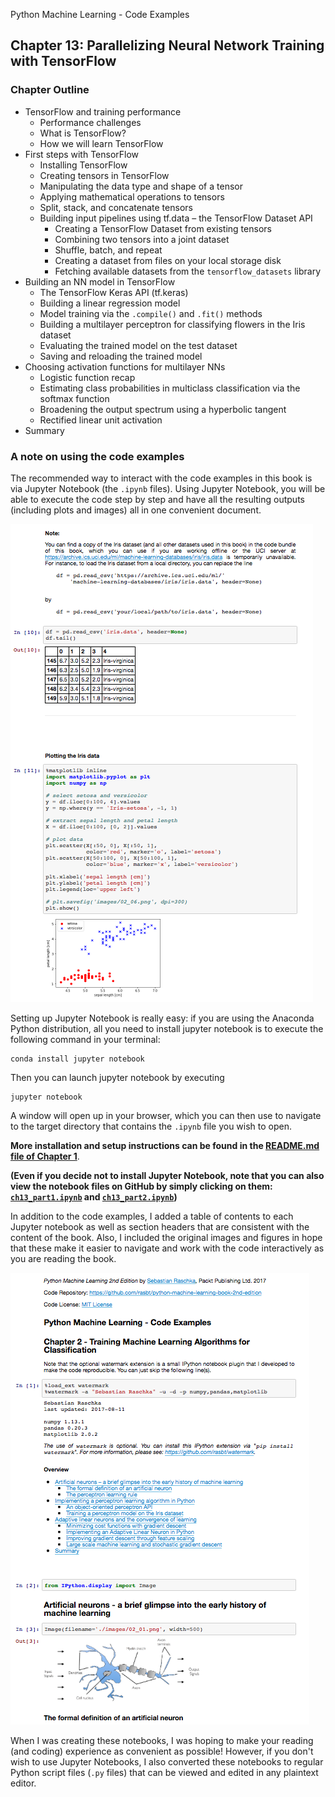 Python Machine Learning - Code Examples


##  Chapter 13: Parallelizing Neural Network Training with TensorFlow 


### Chapter Outline

- TensorFlow and training performance
  - Performance challenges
  - What is TensorFlow?
  - How we will learn TensorFlow
- First steps with TensorFlow
  - Installing TensorFlow
  - Creating tensors in TensorFlow
  - Manipulating the data type and shape of a tensor
  - Applying mathematical operations to tensors
  - Split, stack, and concatenate tensors
  - Building input pipelines using tf.data – the TensorFlow Dataset API
    - Creating a TensorFlow Dataset from existing tensors
    - Combining two tensors into a joint dataset
    - Shuffle, batch, and repeat
    - Creating a dataset from files on your local storage disk
    - Fetching available datasets from the `tensorflow_datasets` library
- Building an NN model in TensorFlow
  - The TensorFlow Keras API (tf.keras)
  - Building a linear regression model
  - Model training via the `.compile()` and `.fit()` methods 
  - Building a multilayer perceptron for classifying flowers in the Iris dataset
  - Evaluating the trained model on the test dataset
  - Saving and reloading the trained model
- Choosing activation functions for multilayer NNs
  - Logistic function recap
  - Estimating class probabilities in multiclass classification via the softmax function
  - Broadening the output spectrum using a hyperbolic tangent
  - Rectified linear unit activation
- Summary

### A note on using the code examples

The recommended way to interact with the code examples in this book is via Jupyter Notebook (the `.ipynb` files). Using Jupyter Notebook, you will be able to execute the code step by step and have all the resulting outputs (including plots and images) all in one convenient document.

![](../ch02/images/jupyter-example-1.png)



Setting up Jupyter Notebook is really easy: if you are using the Anaconda Python distribution, all you need to install jupyter notebook is to execute the following command in your terminal:

    conda install jupyter notebook

Then you can launch jupyter notebook by executing

    jupyter notebook

A window will open up in your browser, which you can then use to navigate to the target directory that contains the `.ipynb` file you wish to open.

**More installation and setup instructions can be found in the [README.md file of Chapter 1](../ch01/README.md)**.

**(Even if you decide not to install Jupyter Notebook, note that you can also view the notebook files on GitHub by simply clicking on them: [`ch13_part1.ipynb`](ch13_part1.ipynb) and [`ch13_part2.ipynb`](ch13_part2.ipynb))**

In addition to the code examples, I added a table of contents to each Jupyter notebook as well as section headers that are consistent with the content of the book. Also, I included the original images and figures in hope that these make it easier to navigate and work with the code interactively as you are reading the book.

![](../ch02/images/jupyter-example-2.png)


When I was creating these notebooks, I was hoping to make your reading (and coding) experience as convenient as possible! However, if you don't wish to use Jupyter Notebooks, I also converted these notebooks to regular Python script files (`.py` files) that can be viewed and edited in any plaintext editor. 
